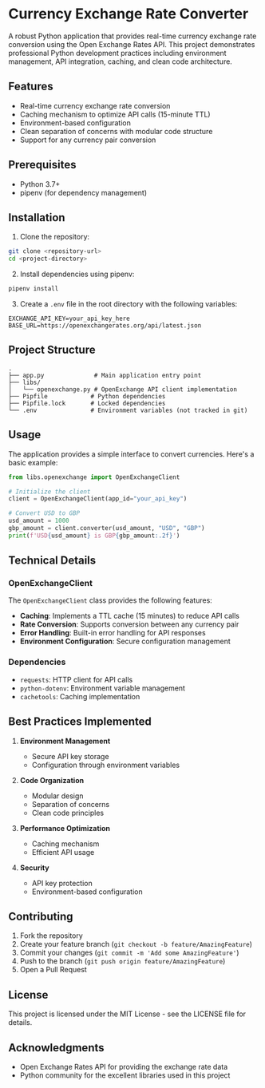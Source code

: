 # Currency Exchange Rate Converter

A robust Python application that provides real-time currency exchange rate conversion using the Open Exchange Rates API. This project demonstrates professional Python development practices including environment management, API integration, caching, and clean code architecture.

## Features

- Real-time currency exchange rate conversion
- Caching mechanism to optimize API calls (15-minute TTL)
- Environment-based configuration
- Clean separation of concerns with modular code structure
- Support for any currency pair conversion

## Prerequisites

- Python 3.7+
- pipenv (for dependency management)

## Installation

1. Clone the repository:

```bash
git clone <repository-url>
cd <project-directory>
```

2. Install dependencies using pipenv:

```bash
pipenv install
```

3. Create a `.env` file in the root directory with the following variables:

```env
EXCHANGE_API_KEY=your_api_key_here
BASE_URL=https://openexchangerates.org/api/latest.json
```

## Project Structure

```
.
├── app.py              # Main application entry point
├── libs/
│   └── openexchange.py # OpenExchange API client implementation
├── Pipfile            # Python dependencies
├── Pipfile.lock       # Locked dependencies
└── .env               # Environment variables (not tracked in git)
```

## Usage

The application provides a simple interface to convert currencies. Here's a basic example:

```python
from libs.openexchange import OpenExchangeClient

# Initialize the client
client = OpenExchangeClient(app_id="your_api_key")

# Convert USD to GBP
usd_amount = 1000
gbp_amount = client.converter(usd_amount, "USD", "GBP")
print(f'USD{usd_amount} is GBP{gbp_amount:.2f}')
```

## Technical Details

### OpenExchangeClient

The `OpenExchangeClient` class provides the following features:

- **Caching**: Implements a TTL cache (15 minutes) to reduce API calls
- **Rate Conversion**: Supports conversion between any currency pair
- **Error Handling**: Built-in error handling for API responses
- **Environment Configuration**: Secure configuration management

### Dependencies

- `requests`: HTTP client for API calls
- `python-dotenv`: Environment variable management
- `cachetools`: Caching implementation

## Best Practices Implemented

1. **Environment Management**

   - Secure API key storage
   - Configuration through environment variables

2. **Code Organization**

   - Modular design
   - Separation of concerns
   - Clean code principles

3. **Performance Optimization**

   - Caching mechanism
   - Efficient API usage

4. **Security**
   - API key protection
   - Environment-based configuration

## Contributing

1. Fork the repository
2. Create your feature branch (`git checkout -b feature/AmazingFeature`)
3. Commit your changes (`git commit -m 'Add some AmazingFeature'`)
4. Push to the branch (`git push origin feature/AmazingFeature`)
5. Open a Pull Request

## License

This project is licensed under the MIT License - see the LICENSE file for details.

## Acknowledgments

- Open Exchange Rates API for providing the exchange rate data
- Python community for the excellent libraries used in this project
